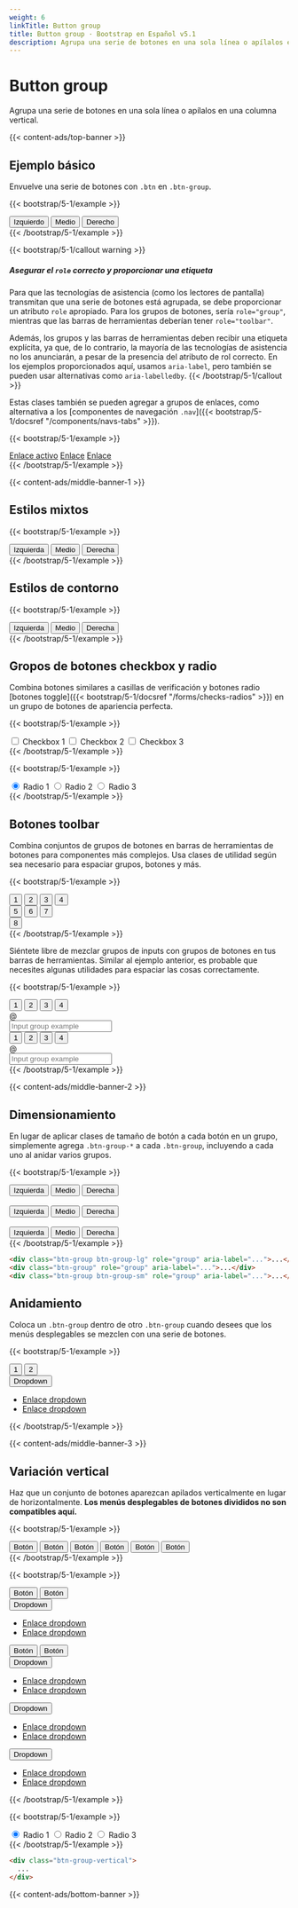```yaml
---
weight: 6
linkTitle: Button group
title: Button group · Bootstrap en Español v5.1
description: Agrupa una serie de botones en una sola línea o apílalos en una columna vertical.
---
```


# Button group

Agrupa una serie de botones en una sola línea o apílalos en una columna vertical.

{{< content-ads/top-banner >}}

## Ejemplo básico

Envuelve una serie de botones con `.btn` en `.btn-group`.

{{< bootstrap/5-1/example >}}
<div class="btn-group" role="group" aria-label="Basic example">
  <button type="button" class="btn btn-primary">Izquierdo</button>
  <button type="button" class="btn btn-primary">Medio</button>
  <button type="button" class="btn btn-primary">Derecho</button>
</div>
{{< /bootstrap/5-1/example >}}

{{< bootstrap/5-1/callout warning >}}
##### Asegurar el `role` correcto y proporcionar una etiqueta

Para que las tecnologías de asistencia (como los lectores de pantalla) transmitan que una serie de botones está agrupada, se debe proporcionar un atributo `role` apropiado. Para los grupos de botones, sería `role="group"`, mientras que las barras de herramientas deberían tener `role="toolbar"`.

Además, los grupos y las barras de herramientas deben recibir una etiqueta explícita, ya que, de lo contrario, la mayoría de las tecnologías de asistencia no los anunciarán, a pesar de la presencia del atributo de rol correcto. En los ejemplos proporcionados aquí, usamos `aria-label`, pero también se pueden usar alternativas como `aria-labelledby`.
{{< /bootstrap/5-1/callout >}}

Estas clases también se pueden agregar a grupos de enlaces, como alternativa a los [componentes de navegación `.nav`]({{< bootstrap/5-1/docsref "/components/navs-tabs" >}}).

{{< bootstrap/5-1/example >}}
<div class="btn-group">
  <a href="#" class="btn btn-primary active" aria-current="page">Enlace activo</a>
  <a href="#" class="btn btn-primary">Enlace</a>
  <a href="#" class="btn btn-primary">Enlace</a>
</div>
{{< /bootstrap/5-1/example >}}

{{< content-ads/middle-banner-1 >}}

## Estilos mixtos

{{< bootstrap/5-1/example >}}
<div class="btn-group" role="group" aria-label="Basic mixed styles example">
  <button type="button" class="btn btn-danger">Izquierda</button>
  <button type="button" class="btn btn-warning">Medio</button>
  <button type="button" class="btn btn-success">Derecha</button>
</div>
{{< /bootstrap/5-1/example >}}

## Estilos de contorno

{{< bootstrap/5-1/example >}}
<div class="btn-group" role="group" aria-label="Basic outlined example">
  <button type="button" class="btn btn-outline-primary">Izquierda</button>
  <button type="button" class="btn btn-outline-primary">Medio</button>
  <button type="button" class="btn btn-outline-primary">Derecha</button>
</div>
{{< /bootstrap/5-1/example >}}

## Gropos de botones checkbox y radio

Combina botones similares a casillas de verificación y botones radio [botones toggle]({{< bootstrap/5-1/docsref "/forms/checks-radios" >}}) en un grupo de botones de apariencia perfecta.

{{< bootstrap/5-1/example >}}
<div class="btn-group" role="group" aria-label="Basic checkbox toggle button group">
  <input type="checkbox" class="btn-check" id="btncheck1" autocomplete="off">
  <label class="btn btn-outline-primary" for="btncheck1">Checkbox 1</label>

  <input type="checkbox" class="btn-check" id="btncheck2" autocomplete="off">
  <label class="btn btn-outline-primary" for="btncheck2">Checkbox 2</label>

  <input type="checkbox" class="btn-check" id="btncheck3" autocomplete="off">
  <label class="btn btn-outline-primary" for="btncheck3">Checkbox 3</label>
</div>
{{< /bootstrap/5-1/example >}}

{{< bootstrap/5-1/example >}}
<div class="btn-group" role="group" aria-label="Basic radio toggle button group">
  <input type="radio" class="btn-check" name="btnradio" id="btnradio1" autocomplete="off" checked>
  <label class="btn btn-outline-primary" for="btnradio1">Radio 1</label>

  <input type="radio" class="btn-check" name="btnradio" id="btnradio2" autocomplete="off">
  <label class="btn btn-outline-primary" for="btnradio2">Radio 2</label>

  <input type="radio" class="btn-check" name="btnradio" id="btnradio3" autocomplete="off">
  <label class="btn btn-outline-primary" for="btnradio3">Radio 3</label>
</div>
{{< /bootstrap/5-1/example >}}

## Botones toolbar

Combina conjuntos de grupos de botones en barras de herramientas de botones para componentes más complejos. Usa clases de utilidad según sea necesario para espaciar grupos, botones y más.

{{< bootstrap/5-1/example >}}
<div class="btn-toolbar" role="toolbar" aria-label="Toolbar with button groups">
  <div class="btn-group me-2" role="group" aria-label="First group">
    <button type="button" class="btn btn-primary">1</button>
    <button type="button" class="btn btn-primary">2</button>
    <button type="button" class="btn btn-primary">3</button>
    <button type="button" class="btn btn-primary">4</button>
  </div>
  <div class="btn-group me-2" role="group" aria-label="Second group">
    <button type="button" class="btn btn-secondary">5</button>
    <button type="button" class="btn btn-secondary">6</button>
    <button type="button" class="btn btn-secondary">7</button>
  </div>
  <div class="btn-group" role="group" aria-label="Third group">
    <button type="button" class="btn btn-info">8</button>
  </div>
</div>
{{< /bootstrap/5-1/example >}}

Siéntete libre de mezclar grupos de inputs con grupos de botones en tus barras de herramientas. Similar al ejemplo anterior, es probable que necesites algunas utilidades para espaciar las cosas correctamente.

{{< bootstrap/5-1/example >}}
<div class="btn-toolbar mb-3" role="toolbar" aria-label="Toolbar with button groups">
  <div class="btn-group me-2" role="group" aria-label="First group">
    <button type="button" class="btn btn-outline-secondary">1</button>
    <button type="button" class="btn btn-outline-secondary">2</button>
    <button type="button" class="btn btn-outline-secondary">3</button>
    <button type="button" class="btn btn-outline-secondary">4</button>
  </div>
  <div class="input-group">
    <div class="input-group-text" id="btnGroupAddon">@</div>
    <input type="text" class="form-control" placeholder="Input group example" aria-label="Input group example" aria-describedby="btnGroupAddon">
  </div>
</div>

<div class="btn-toolbar justify-content-between" role="toolbar" aria-label="Toolbar with button groups">
  <div class="btn-group" role="group" aria-label="First group">
    <button type="button" class="btn btn-outline-secondary">1</button>
    <button type="button" class="btn btn-outline-secondary">2</button>
    <button type="button" class="btn btn-outline-secondary">3</button>
    <button type="button" class="btn btn-outline-secondary">4</button>
  </div>
  <div class="input-group">
    <div class="input-group-text" id="btnGroupAddon2">@</div>
    <input type="text" class="form-control" placeholder="Input group example" aria-label="Input group example" aria-describedby="btnGroupAddon2">
  </div>
</div>
{{< /bootstrap/5-1/example >}}

{{< content-ads/middle-banner-2 >}}

## Dimensionamiento

En lugar de aplicar clases de tamaño de botón a cada botón en un grupo, simplemente agrega `.btn-group-*` a cada `.btn-group`, incluyendo a cada uno al anidar varios grupos.

{{< bootstrap/5-1/example >}}
  <div class="btn-group btn-group-lg" role="group" aria-label="Large button group">
    <button type="button" class="btn btn-outline-dark">Izquierda</button>
    <button type="button" class="btn btn-outline-dark">Medio</button>
    <button type="button" class="btn btn-outline-dark">Derecha</button>
  </div>
  <br>
  <div class="btn-group" role="group" aria-label="Default button group">
    <button type="button" class="btn btn-outline-dark">Izquierda</button>
    <button type="button" class="btn btn-outline-dark">Medio</button>
    <button type="button" class="btn btn-outline-dark">Derecha</button>
  </div>
  <br>
  <div class="btn-group btn-group-sm" role="group" aria-label="Small button group">
    <button type="button" class="btn btn-outline-dark">Izquierda</button>
    <button type="button" class="btn btn-outline-dark">Medio</button>
    <button type="button" class="btn btn-outline-dark">Derecha</button>
  </div>
{{< /bootstrap/5-1/example >}}

```html
<div class="btn-group btn-group-lg" role="group" aria-label="...">...</div>
<div class="btn-group" role="group" aria-label="...">...</div>
<div class="btn-group btn-group-sm" role="group" aria-label="...">...</div>
```

## Anidamiento

Coloca un `.btn-group` dentro de otro `.btn-group` cuando desees que los menús desplegables se mezclen con una serie de botones.

{{< bootstrap/5-1/example >}}
<div class="btn-group" role="group" aria-label="Button group with nested dropdown">
  <button type="button" class="btn btn-primary">1</button>
  <button type="button" class="btn btn-primary">2</button>

  <div class="btn-group" role="group">
    <button id="btnGroupDrop1" type="button" class="btn btn-primary dropdown-toggle" data-bs-toggle="dropdown" aria-expanded="false">
      Dropdown
    </button>
    <ul class="dropdown-menu" aria-labelledby="btnGroupDrop1">
      <li><a class="dropdown-item" href="#">Enlace dropdown</a></li>
      <li><a class="dropdown-item" href="#">Enlace dropdown</a></li>
    </ul>
  </div>
</div>
{{< /bootstrap/5-1/example >}}

{{< content-ads/middle-banner-3 >}}

## Variación vertical

Haz que un conjunto de botones aparezcan apilados verticalmente en lugar de horizontalmente. **Los menús desplegables de botones divididos no son compatibles aquí.**

{{< bootstrap/5-1/example >}}
  <div class="btn-group-vertical" role="group" aria-label="Vertical button group">
    <button type="button" class="btn btn-dark">Botón</button>
    <button type="button" class="btn btn-dark">Botón</button>
    <button type="button" class="btn btn-dark">Botón</button>
    <button type="button" class="btn btn-dark">Botón</button>
    <button type="button" class="btn btn-dark">Botón</button>
    <button type="button" class="btn btn-dark">Botón</button>
  </div>
{{< /bootstrap/5-1/example >}}

{{< bootstrap/5-1/example >}}
  <div class="btn-group-vertical" role="group" aria-label="Vertical button group">
    <button type="button" class="btn btn-primary">Botón</button>
    <button type="button" class="btn btn-primary">Botón</button>
    <div class="btn-group" role="group">
      <button id="btnGroupVerticalDrop1" type="button" class="btn btn-primary dropdown-toggle" data-bs-toggle="dropdown" aria-expanded="false">
        Dropdown
      </button>
      <ul class="dropdown-menu" aria-labelledby="btnGroupVerticalDrop1">
        <li><a class="dropdown-item" href="#">Enlace dropdown</a></li>
        <li><a class="dropdown-item" href="#">Enlace dropdown</a></li>
      </ul>
    </div>
    <button type="button" class="btn btn-primary">Botón</button>
    <button type="button" class="btn btn-primary">Botón</button>
    <div class="btn-group" role="group">
      <button id="btnGroupVerticalDrop2" type="button" class="btn btn-primary dropdown-toggle" data-bs-toggle="dropdown" aria-expanded="false">
        Dropdown
      </button>
      <ul class="dropdown-menu" aria-labelledby="btnGroupVerticalDrop2">
        <li><a class="dropdown-item" href="#">Enlace dropdown</a></li>
        <li><a class="dropdown-item" href="#">Enlace dropdown</a></li>
      </ul>
    </div>
    <div class="btn-group" role="group">
      <button id="btnGroupVerticalDrop3" type="button" class="btn btn-primary dropdown-toggle" data-bs-toggle="dropdown" aria-expanded="false">
        Dropdown
      </button>
      <ul class="dropdown-menu" aria-labelledby="btnGroupVerticalDrop3">
        <li><a class="dropdown-item" href="#">Enlace dropdown</a></li>
        <li><a class="dropdown-item" href="#">Enlace dropdown</a></li>
      </ul>
    </div>
    <div class="btn-group" role="group">
      <button id="btnGroupVerticalDrop4" type="button" class="btn btn-primary dropdown-toggle" data-bs-toggle="dropdown" aria-expanded="false">
        Dropdown
      </button>
      <ul class="dropdown-menu" aria-labelledby="btnGroupVerticalDrop4">
        <li><a class="dropdown-item" href="#">Enlace dropdown</a></li>
        <li><a class="dropdown-item" href="#">Enlace dropdown</a></li>
      </ul>
    </div>
  </div>
{{< /bootstrap/5-1/example >}}

{{< bootstrap/5-1/example >}}
  <div class="btn-group-vertical" role="group" aria-label="Vertical radio toggle button group">
    <input type="radio" class="btn-check" name="vbtn-radio" id="vbtn-radio1" autocomplete="off" checked>
    <label class="btn btn-outline-danger" for="vbtn-radio1">Radio 1</label>
    <input type="radio" class="btn-check" name="vbtn-radio" id="vbtn-radio2" autocomplete="off">
    <label class="btn btn-outline-danger" for="vbtn-radio2">Radio 2</label>
    <input type="radio" class="btn-check" name="vbtn-radio" id="vbtn-radio3" autocomplete="off">
    <label class="btn btn-outline-danger" for="vbtn-radio3">Radio 3</label>
  </div>
{{< /bootstrap/5-1/example >}}

```html
<div class="btn-group-vertical">
  ...
</div>
```

{{< content-ads/bottom-banner >}}
